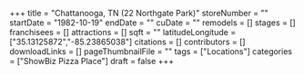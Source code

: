 +++
title = "Chattanooga, TN (22 Northgate Park)"
storeNumber = ""
startDate = "1982-10-19"
endDate = ""
cuDate = ""
remodels = []
stages = []
franchisees = []
attractions = []
sqft = ""
latitudeLongitude = ["35.13125872","-85.23865038"]
citations = []
contributors = []
downloadLinks = []
pageThumbnailFile = ""
tags = ["Locations"]
categories = ["ShowBiz Pizza Place"]
draft = false
+++
